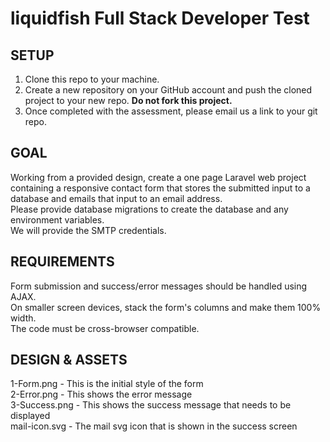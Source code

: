 # liquidfish Full Stack Developer Test

## SETUP
1. Clone this repo to your machine.  
2. Create a new repository on your GitHub account and push the cloned project to your new repo. **Do not fork this project.**
3. Once completed with the assessment, please email us a link to your git repo.  

## GOAL
Working from a provided design, create a one page Laravel web project containing a responsive contact form that stores the submitted input to a database and emails that input to an email address.  
Please provide database migrations to create the database and any environment variables.   
We will provide the SMTP credentials. 


## REQUIREMENTS
Form submission and success/error messages should be handled using AJAX.   
On smaller screen devices, stack the form's columns and make them 100% width.  
The code must be cross-browser compatible. 


## DESIGN & ASSETS
1-Form.png - This is the initial style of the form  
2-Error.png - This shows the error message   
3-Success.png - This shows the success message that needs to be displayed  
mail-icon.svg - The mail svg icon that is shown in the success screen  
